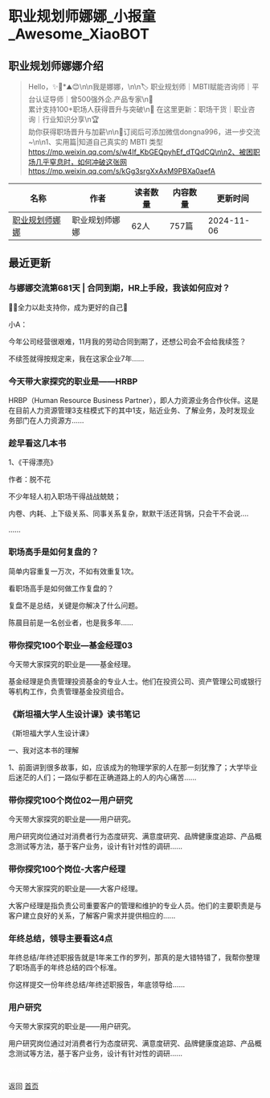 # 职业规划师娜娜_小报童_Awesome_XiaoBOT

## 职业规划师娜娜介绍
> Hello，✨🌛*⛰️😊\n\n我是娜娜，\n\n🏷️ 职业规划师｜MBTI赋能咨询师｜平台认证导师｜曾500强外企.产品专家\n🌈  
累计支持100+职场人获得晋升与突破\n🚀 在这里更新：职场干货｜职业咨询｜行业知识分享\n🏆  
助你获得职场晋升与加薪\n\n📮订阅后可添加微信dongna996，进一步交流~\n\n1、实用篇|知道自己真实的 MBTI 类型  
https://mp.weixin.qq.com/s/w4If_KbGEQpyhEf_dTQdCQ\n\n2、被困职场几乎窒息时，如何冲破这张网https://mp.weixin.qq.com/s/kGg3srgXxAxM9PBXa0aefA  
  


|名称|作者|读者数量|内容数量|更新时间|
|---|---|---|---|---|
|[职业规划师娜娜](https://xiaobot.net/p/dongna996?refer=0b133df9-27dc-423b-8101-639049001c13)|职业规划师娜娜|62人|757篇|2024-11-06|

## 最近更新
### 与娜娜交流第681天 | 合同到期，HR上手段，我该如何应对？

🤸‍♂️全力以赴支持你，成为更好的自己🌈

小A：

今年公司经营很艰难，11月我的劳动合同到期了，还想公司会不会给我续签？

不续签就得按规定来，我在这家企业7年......

### 今天带大家探究的职业是——HRBP

HRBP（Human Resource Business
Partner），即人力资源业务合作伙伴。这是在目前人力资源管理3支柱模式下的其中1支，贴近业务、了解业务，及时发现业务部门在人力资源方......

### 趁早看这几本书

1、《干得漂亮》

作者：脱不花

不少年轻人初入职场干得战战兢兢；

内卷、内耗、上下级关系、同事关系复杂，默默干活还背锅，只会干不会说….

......

### 职场高手是如何复盘的？

简单内容重复一万次，不如有效重复1次。

看职场高手是如何做工作复盘的？

复盘不是总结，关键是你解决了什么问题。

陈晨目前是一名创业者，也是我多年......

### 带你探究100个职业—基金经理03

今天带大家探究的职业是——基金经理。



基金经理是负责管理投资基金的专业人士。他们在投资公司、资产管理公司或银行等机构工作，负责管理基金投资组合。

### 《斯坦福大学人生设计课》读书笔记

《斯坦福大学人生设计课》

一、我对这本书的理解

1、前面讲到很多故事，如，应该成为的物理学家的人在那一刻犹豫了；大学毕业后迷茫的人们；一路似乎都在正确道路上的人的内心痛苦......

### 带你探究100个岗位02—用户研究

今天带大家探究的职业是——用户研究。



用户研究岗位通过对消费者行为态度研究、满意度研究、品牌健康度追踪、产品概念测试等方法，基于客户业务，设计有针对性的调研......

### 带你探究100个岗位-大客户经理

今天带大家探究的职业是——大客户经理。



大客户经理是指负责公司重要客户的管理和维护的专业人员。他们的主要职责是与客户建立良好的关系，了解客户需求并提供相应的......

### 年终总结，领导主要看这4点

年终总结/年终述职报告就是1年来工作的罗列，那真的是大错特错了，我帮你整理了职场高手的年终总结的四个标准。



你这样提交一份年终总结/年终述职报告，年底领导给......

### 用户研究

今天带大家探究的职业是——用户研究。



用户研究岗位通过对消费者行为态度研究、满意度研究、品牌健康度追踪、产品概念测试等方法，基于客户业务，设计有针对性的调研......


<a href="https://github.com/Reno9527/awesome-xiaobot" style="color: white; text-decoration: none;">awesome-xiaobot</a>

返回 [首页](../README.md)
